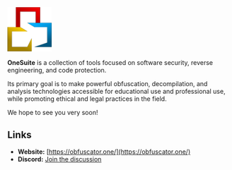 <img src="../assets/logo.svg" width="100" alt="The OneSuite logo">

<br>

**OneSuite** is a collection of tools focused on software security, reverse engineering, and code protection.

Its primary goal is to make powerful obfuscation, decompilation, and analysis technologies accessible for educational use and professional use, while promoting ethical and legal practices in the field.

We hope to see you very soon!

## Links

- **Website:** [https://obfuscator.one/](https://obfuscator.one/)
- **Discord:** [Join the discussion](https://discord.com/users/YOUR_DISCORD_ID)